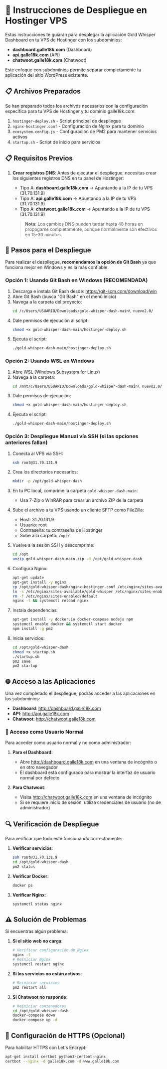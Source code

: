 # 🚀 Instrucciones de Despliegue en Hostinger VPS

Estas instrucciones te guiarán para desplegar la aplicación Gold Whisper Dashboard en tu VPS de Hostinger con los subdominios:
- **dashboard.galle18k.com** (Dashboard)
- **api.galle18k.com** (API)
- **chatwoot.galle18k.com** (Chatwoot)

Este enfoque con subdominios permite separar completamente tu aplicación del sitio WordPress existente.

## 📋 Archivos Preparados

Se han preparado todos los archivos necesarios con la configuración específica para tu VPS de Hostinger y tu dominio galle18k.com:

1. `hostinger-deploy.sh` - Script principal de despliegue
2. `nginx-hostinger.conf` - Configuración de Nginx para tu dominio
3. `ecosystem.config.js` - Configuración de PM2 para mantener servicios activos
4. `startup.sh` - Script de inicio para servicios

## 📋 Requisitos Previos

1. **Crear registros DNS**: Antes de ejecutar el despliegue, necesitas crear los siguientes registros DNS en tu panel de Hostinger:
   - Tipo A: **dashboard.galle18k.com** → Apuntando a la IP de tu VPS (31.70.131.9)
   - Tipo A: **api.galle18k.com** → Apuntando a la IP de tu VPS (31.70.131.9)
   - Tipo A: **chatwoot.galle18k.com** → Apuntando a la IP de tu VPS (31.70.131.9)

   > **Nota**: Los cambios DNS pueden tardar hasta 48 horas en propagarse completamente, aunque normalmente son efectivos en 15-30 minutos.

## 🔄 Pasos para el Despliegue

Para realizar el despliegue, **recomendamos la opción de Git Bash** ya que funciona mejor en Windows y es la más confiable:

### Opción 1: Usando Git Bash en Windows (RECOMENDADA)

1. Descarga e instala Git Bash desde: https://git-scm.com/download/win
2. Abre Git Bash (busca "Git Bash" en el menú inicio)
3. Navega a la carpeta del proyecto:
   ```bash
   cd /c/Users/USUARIO/Downloads/gold-whisper-dash-main\ nuevo2.0/
   ```
4. Dale permisos de ejecución al script:
   ```bash
   chmod +x gold-whisper-dash-main/hostinger-deploy.sh
   ```
5. Ejecuta el script:
   ```bash
   ./gold-whisper-dash-main/hostinger-deploy.sh
   ```

### Opción 2: Usando WSL en Windows

1. Abre WSL (Windows Subsystem for Linux)
2. Navega a la carpeta:
   ```bash
   cd /mnt/c/Users/USUARIO/Downloads/gold-whisper-dash-main\ nuevo2.0/
   ```
3. Dale permisos de ejecución:
   ```bash
   chmod +x gold-whisper-dash-main/hostinger-deploy.sh
   ```
4. Ejecuta el script:
   ```bash
   ./gold-whisper-dash-main/hostinger-deploy.sh
   ```

### Opción 3: Despliegue Manual vía SSH (si las opciones anteriores fallan)

1. Conecta al VPS vía SSH:
   ```bash
   ssh root@31.70.131.9
   ```

2. Crea los directorios necesarios:
   ```bash
   mkdir -p /opt/gold-whisper-dash
   ```

3. En tu PC local, comprime la carpeta `gold-whisper-dash-main`:
   - Usa 7-Zip o WinRAR para crear un archivo ZIP de la carpeta

4. Sube el archivo a tu VPS usando un cliente SFTP como FileZilla:
   - Host: 31.70.131.9
   - Usuario: root
   - Contraseña: tu contraseña de Hostinger
   - Sube a la carpeta: `/opt/`

5. Vuelve a la sesión SSH y descomprime:
   ```bash
   cd /opt
   unzip gold-whisper-dash-main.zip -d /opt/gold-whisper-dash
   ```

6. Configura Nginx:
   ```bash
   apt-get update
   apt-get install -y nginx
   cp /opt/gold-whisper-dash/nginx-hostinger.conf /etc/nginx/sites-available/gold-whisper
   ln -s /etc/nginx/sites-available/gold-whisper /etc/nginx/sites-enabled/
   rm -f /etc/nginx/sites-enabled/default
   nginx -t && systemctl reload nginx
   ```

7. Instala dependencias:
   ```bash
   apt-get install -y docker.io docker-compose nodejs npm
   systemctl enable docker && systemctl start docker
   npm install -g pm2
   ```

8. Inicia servicios:
   ```bash
   cd /opt/gold-whisper-dash
   chmod +x startup.sh
   ./startup.sh
   pm2 save
   pm2 startup
   ```

## 🌐 Acceso a las Aplicaciones

Una vez completado el despliegue, podrás acceder a las aplicaciones en los subdominios:

- **Dashboard**: http://dashboard.galle18k.com
- **API**: http://api.galle18k.com
- **Chatwoot**: http://chatwoot.galle18k.com

### 👤 Acceso como Usuario Normal

Para acceder como usuario normal y no como administrador:

1. **Para el Dashboard**: 
   - Abre http://dashboard.galle18k.com en una ventana de incógnito o en otro navegador
   - El dashboard está configurado para mostrar la interfaz de usuario normal por defecto

2. **Para Chatwoot**:
   - Visita http://chatwoot.galle18k.com en una ventana de incógnito
   - Si se requiere inicio de sesión, utiliza credenciales de usuario (no de administrador)

## 🔍 Verificación de Despliegue

Para verificar que todo esté funcionando correctamente:

1. **Verificar servicios**:
   ```bash
   ssh root@31.70.131.9
   cd /opt/gold-whisper-dash
   pm2 status
   ```

2. **Verificar Docker**:
   ```bash
   docker ps
   ```

3. **Verificar Nginx**:
   ```bash
   systemctl status nginx
   ```

## ⚠️ Solución de Problemas

Si encuentras algún problema:

1. **Si el sitio web no carga**:
   ```bash
   # Verificar configuración de Nginx
   nginx -t
   # Reiniciar Nginx
   systemctl restart nginx
   ```

2. **Si los servicios no están activos**:
   ```bash
   # Reiniciar servicios
   pm2 restart all
   ```

3. **Si Chatwoot no responde**:
   ```bash
   # Reiniciar contenedores
   cd /opt/gold-whisper-dash
   docker-compose down
   docker-compose up -d
   ```

## 🔐 Configuración de HTTPS (Opcional)

Para habilitar HTTPS con Let's Encrypt:

```bash
apt-get install certbot python3-certbot-nginx
certbot --nginx -d galle18k.com -d www.galle18k.com
